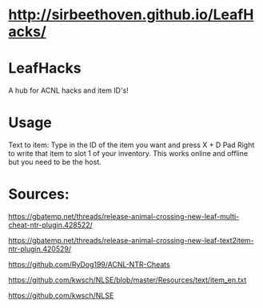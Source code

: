# http://sirbeethoven.github.io/LeafHacks/
# LeafHacks
A hub for ACNL hacks and item ID's!
# Usage
Text to item: Type in the ID of the item you want and press X + D Pad Right to write that item to slot 1 of your inventory. This works online and offline but you need to be the host.
# Sources:
https://gbatemp.net/threads/release-animal-crossing-new-leaf-multi-cheat-ntr-plugin.428522/

https://gbatemp.net/threads/release-animal-crossing-new-leaf-text2item-ntr-plugin.420529/

https://github.com/RyDog199/ACNL-NTR-Cheats

https://github.com/kwsch/NLSE/blob/master/Resources/text/item_en.txt

https://github.com/kwsch/NLSE
